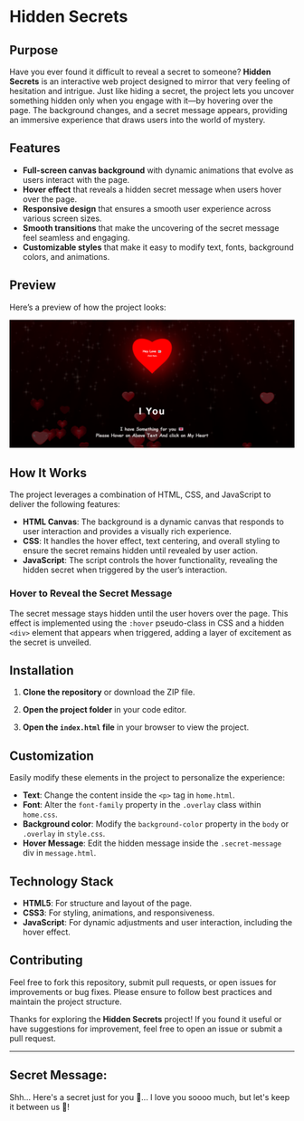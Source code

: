 # Hidden Secrets

## Purpose
Have you ever found it difficult to reveal a secret to someone? **Hidden Secrets** is an interactive web project designed to mirror that very feeling of hesitation and intrigue. Just like hiding a secret, the project lets you uncover something hidden only when you engage with it—by hovering over the page. The background changes, and a secret message appears, providing an immersive experience that draws users into the world of mystery. 

## Features
- **Full-screen canvas background** with dynamic animations that evolve as users interact with the page.
- **Hover effect** that reveals a hidden secret message when users hover over the page.
- **Responsive design** that ensures a smooth user experience across various screen sizes.
- **Smooth transitions** that make the uncovering of the secret message feel seamless and engaging.
- **Customizable styles** that make it easy to modify text, fonts, background colors, and animations.

## Preview
Here’s a preview of how the project looks:

![Hidden Secrets Preview](image.png) 

## How It Works
The project leverages a combination of HTML, CSS, and JavaScript to deliver the following features:

- **HTML Canvas**: The background is a dynamic canvas that responds to user interaction and provides a visually rich experience.
- **CSS**: It handles the hover effect, text centering, and overall styling to ensure the secret remains hidden until revealed by user action.
- **JavaScript**: The script controls the hover functionality, revealing the hidden secret when triggered by the user’s interaction.

### Hover to Reveal the Secret Message
The secret message stays hidden until the user hovers over the page. This effect is implemented using the `:hover` pseudo-class in CSS and a hidden `<div>` element that appears when triggered, adding a layer of excitement as the secret is unveiled.


## Installation

1. **Clone the repository** or download the ZIP file.

2. **Open the project folder** in your code editor.

3. **Open the `index.html` file** in your browser to view the project.

## Customization
Easily modify these elements in the project to personalize the experience:

- **Text**: Change the content inside the `<p>` tag in `home.html`.
- **Font**: Alter the `font-family` property in the `.overlay` class within `home.css`.
- **Background color**: Modify the `background-color` property in the `body` or `.overlay` in `style.css`.
- **Hover Message**: Edit the hidden message inside the `.secret-message` div in `message.html`.

## Technology Stack
- **HTML5**: For structure and layout of the page.
- **CSS3**: For styling, animations, and responsiveness.
- **JavaScript**: For dynamic adjustments and user interaction, including the hover effect.


## Contributing
Feel free to fork this repository, submit pull requests, or open issues for improvements or bug fixes. Please ensure to follow best practices and maintain the project structure.

Thanks for exploring the **Hidden Secrets** project! If you found it useful or have suggestions for improvement, feel free to open an issue or submit a pull request.

---

## **Secret Message**:
Shh... Here's a secret just for you 💌... I love you soooo much, but let's keep it between us 💞!


